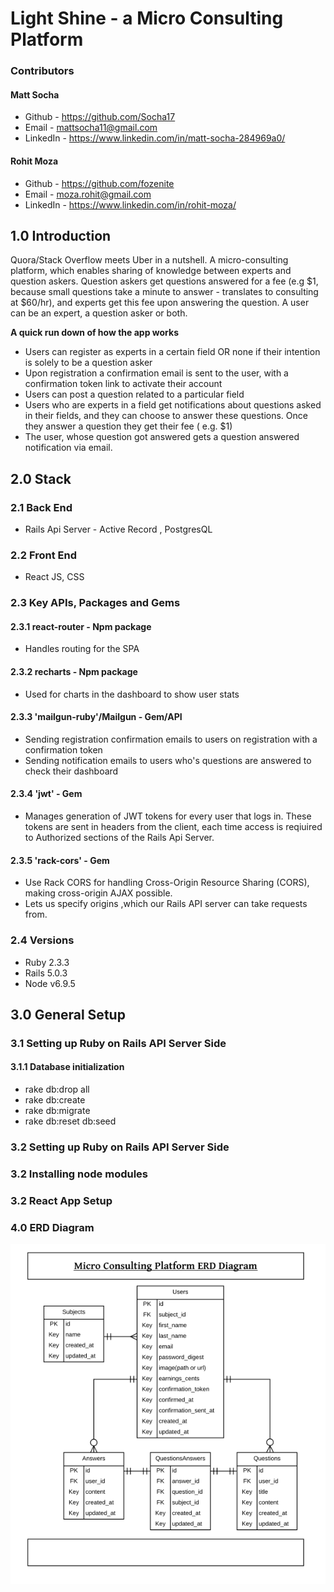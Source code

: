 # Light Shine - a Micro Consulting Platform

### Contributors
#### Matt Socha                                                       
 *   Github - https://github.com/Socha17
 *    Email - mattsocha11@gmail.com  
 * LinkedIn - https://www.linkedin.com/in/matt-socha-284969a0/ 

#### Rohit Moza
 *   Github - https://github.com/fozenite
 *    Email - moza.rohit@gmail.com 
 * LinkedIn - https://www.linkedin.com/in/rohit-moza/

## 1.0  Introduction
Quora/Stack Overflow meets Uber in a nutshell. A micro-consulting platform, which enables sharing of knowledge between experts and question askers. Question askers get questions answered for a fee (e.g $1, because small questions take a minute to answer - translates to consulting at $60/hr), and experts get this fee upon answering the question. A user can be an expert, a question asker or both. 

**A quick run down of how the app works**
  * Users can register as experts in a certain field OR none if their intention is solely to be a question asker
  * Upon registration a confirmation email is sent to the user, with a confirmation token link to activate their account
  * Users can post a question related to a particular field
  * Users who are experts in a field get notifications about questions asked in their fields, and they can choose to answer      these questions. Once they answer a question they get their fee ( e.g. $1)
  * The user, whose question got answered gets a question answered notification via email.  

## 2.0  Stack 

### 2.1  Back End 
  * Rails Api Server - Active Record , PostgresQL 
 
### 2.2  Front End
  * React JS, CSS 

### 2.3  Key APIs, Packages and Gems

#### 2.3.1 react-router - Npm package 
* Handles routing for the SPA

#### 2.3.2 recharts - Npm package 
* Used for charts in the dashboard to show user stats  

#### 2.3.3 'mailgun-ruby'/Mailgun - Gem/API 
* Sending registration confirmation emails to users on registration with a confirmation token
*  Sending notification emails to users who's questions are answered to check their dashboard 
     
#### 2.3.4 'jwt'  - Gem 
* Manages generation of JWT tokens for every user that logs in. These tokens are sent in headers from the client, each    time access is reqiuired to Authorized sections of the Rails Api Server.
#### 2.3.5 'rack-cors' - Gem 
* Use Rack CORS for handling Cross-Origin Resource Sharing (CORS), making cross-origin AJAX possible.
* Lets us specify origins ,which our Rails API server can take requests from.  
     
### 2.4  Versions
*  Ruby 2.3.3 
*  Rails 5.0.3
*  Node v6.9.5
  
## 3.0  General Setup

### 3.1 Setting up Ruby on Rails API Server Side
#### 3.1.1  Database initialization
- rake db:drop all
- rake db:create
- rake db:migrate
- rake db:reset db:seed
   
### 3.2 Setting up Ruby on Rails API Server Side



### 3.2 Installing node modules


### 3.2  React App Setup

### 4.0 ERD Diagram
![ERD Diagram](https://github.com/fozenite/MicroConsulting/blob/master/README_assets/ERD_diagram.png)

